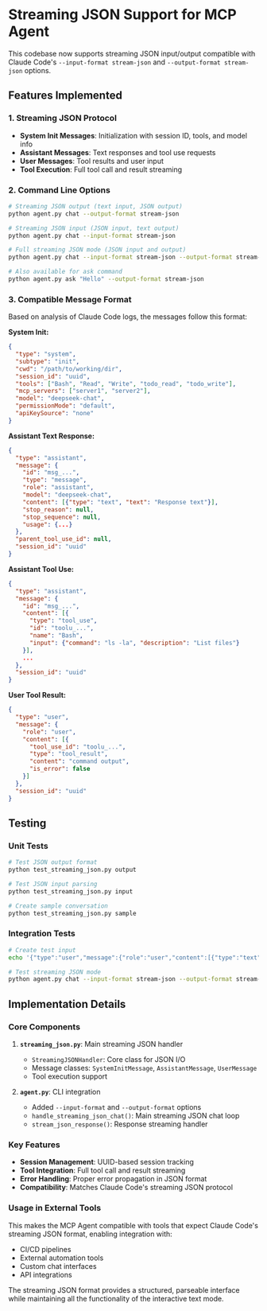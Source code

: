 # Streaming JSON Support for MCP Agent

This codebase now supports streaming JSON input/output compatible with Claude Code's `--input-format stream-json` and `--output-format stream-json` options.

## Features Implemented

### 1. Streaming JSON Protocol
- **System Init Messages**: Initialization with session ID, tools, and model info
- **Assistant Messages**: Text responses and tool use requests  
- **User Messages**: Tool results and user input
- **Tool Execution**: Full tool call and result streaming

### 2. Command Line Options
```bash
# Streaming JSON output (text input, JSON output)
python agent.py chat --output-format stream-json

# Streaming JSON input (JSON input, text output)  
python agent.py chat --input-format stream-json

# Full streaming JSON mode (JSON input and output)
python agent.py chat --input-format stream-json --output-format stream-json

# Also available for ask command
python agent.py ask "Hello" --output-format stream-json
```

### 3. Compatible Message Format

Based on analysis of Claude Code logs, the messages follow this format:

**System Init:**
```json
{
  "type": "system",
  "subtype": "init", 
  "cwd": "/path/to/working/dir",
  "session_id": "uuid",
  "tools": ["Bash", "Read", "Write", "todo_read", "todo_write"],
  "mcp_servers": ["server1", "server2"],
  "model": "deepseek-chat",
  "permissionMode": "default",
  "apiKeySource": "none"
}
```

**Assistant Text Response:**
```json
{
  "type": "assistant",
  "message": {
    "id": "msg_...",
    "type": "message",
    "role": "assistant", 
    "model": "deepseek-chat",
    "content": [{"type": "text", "text": "Response text"}],
    "stop_reason": null,
    "stop_sequence": null,
    "usage": {...}
  },
  "parent_tool_use_id": null,
  "session_id": "uuid"
}
```

**Assistant Tool Use:**
```json
{
  "type": "assistant",
  "message": {
    "id": "msg_...",
    "content": [{
      "type": "tool_use",
      "id": "toolu_...", 
      "name": "Bash",
      "input": {"command": "ls -la", "description": "List files"}
    }],
    ...
  },
  "session_id": "uuid"
}
```

**User Tool Result:**
```json
{
  "type": "user",
  "message": {
    "role": "user",
    "content": [{
      "tool_use_id": "toolu_...",
      "type": "tool_result",
      "content": "command output",
      "is_error": false
    }]
  },
  "session_id": "uuid"
}
```

## Testing

### Unit Tests
```bash
# Test JSON output format
python test_streaming_json.py output

# Test JSON input parsing  
python test_streaming_json.py input

# Create sample conversation
python test_streaming_json.py sample
```

### Integration Tests
```bash
# Create test input
echo '{"type":"user","message":{"role":"user","content":[{"type":"text","text":"Hello"}]},"session_id":"test"}' > input.jsonl

# Test streaming JSON mode
python agent.py chat --input-format stream-json --output-format stream-json < input.jsonl
```

## Implementation Details

### Core Components

1. **`streaming_json.py`**: Main streaming JSON handler
   - `StreamingJSONHandler`: Core class for JSON I/O
   - Message classes: `SystemInitMessage`, `AssistantMessage`, `UserMessage`
   - Tool execution support

2. **`agent.py`**: CLI integration
   - Added `--input-format` and `--output-format` options
   - `handle_streaming_json_chat()`: Main streaming JSON chat loop
   - `stream_json_response()`: Response streaming handler

### Key Features

- **Session Management**: UUID-based session tracking
- **Tool Integration**: Full tool call and result streaming 
- **Error Handling**: Proper error propagation in JSON format
- **Compatibility**: Matches Claude Code's streaming JSON protocol

### Usage in External Tools

This makes the MCP Agent compatible with tools that expect Claude Code's streaming JSON format, enabling integration with:

- CI/CD pipelines
- External automation tools  
- Custom chat interfaces
- API integrations

The streaming JSON format provides a structured, parseable interface while maintaining all the functionality of the interactive text mode.
